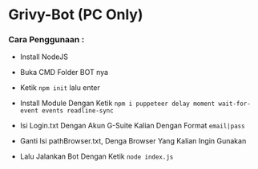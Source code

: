 # Grivy-Bot (PC Only)

### Cara Penggunaan :
* Install NodeJS
* Buka CMD Folder BOT nya
* Ketik `npm init` lalu enter
* Install Module Dengan Ketik
`npm i puppeteer delay moment wait-for-event events readline-sync`

* Isi Login.txt Dengan Akun G-Suite Kalian Dengan Format `email|pass`
* Ganti Isi pathBrowser.txt, Denga Browser Yang Kalian Ingin Gunakan
* Lalu Jalankan Bot Dengan Ketik `node index.js`
